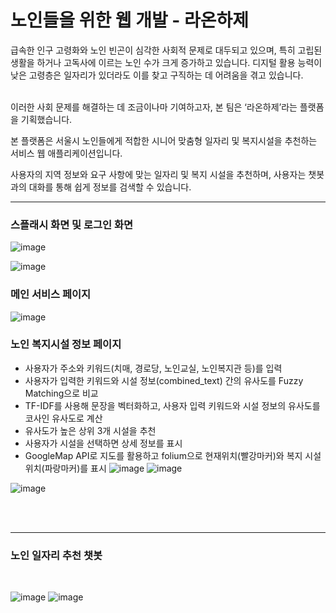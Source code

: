 # 노인들을 위한 웹 개발 - 라온하제

급속한 인구 고령화와 노인 빈곤이 심각한 사회적 문제로 대두되고 있으며, 특히 고립된 생활을 하거나 고독사에 이르는 노인 수가 크게 증가하고 있습니다. 
디지털 활용 능력이 낮은 고령층은 일자리가 있더라도 이를 찾고 구직하는 데 어려움을 겪고 있습니다.<br><br>



이러한 사회 문제를 해결하는 데 조금이나마 기여하고자, 본 팀은 ‘라온하제’라는 플랫폼을 기획했습니다.<br> 

본 플랫폼은 서울시 노인들에게 적합한 시니어 맞춤형 일자리 및 복지시설을 추천하는 서비스 웹 애플리케이션입니다.<br> 

사용자의 지역 정보와 요구 사항에 맞는 일자리 및 복지 시설을 추천하며, 사용자는 챗봇과의 대화를 통해 쉽게 정보를 검색할 수 있습니다.


---

### 스플래시 화면 및 로그인 화면
![image](https://github.com/user-attachments/assets/5fc059f7-d224-452e-a1c8-433bf3380d3e)

![image](https://github.com/user-attachments/assets/cb0b0a8a-75c5-45f3-a0bc-5098bd62d170)




### 메인 서비스 페이지
![image](https://github.com/user-attachments/assets/d0902aff-a560-48c1-9f86-1375ff8e6aa2)

### 노인 복지시설 정보 페이지
- 사용자가 주소와 키워드(치매, 경로당, 노인교실, 노인복지관 등)를 입력
- 사용자가 입력한 키워드와 시설 정보(combined_text) 간의 유사도를 Fuzzy Matching으로 비교
- TF-IDF를 사용해 문장을 벡터화하고, 사용자 입력 키워드와 시설 정보의 유사도를 코사인 유사도로 계산
- 유사도가 높은 상위 3개 시설을 추천
- 사용자가 시설을 선택하면 상세 정보를 표시
- GoogleMap API로 지도를 활용하고 folium으로 현재위치(빨강마커)와 복지 시설 위치(파랑마커)를 표시 
![image](https://github.com/user-attachments/assets/b9f81e4f-512e-4e14-a39c-e1696d32be5a)
![image](https://github.com/user-attachments/assets/dff59c39-e9ec-4fc1-9e8d-e6ed4411d889)

![image](https://github.com/user-attachments/assets/c24cfd83-e76c-45ac-ace1-4ccdf2ce5000)

<br><br>

---

### 노인 일자리 추천 챗봇

<br>

![image](https://github.com/user-attachments/assets/afd6b3ec-b361-4f59-a829-d5c7aa97e2e6)
![image](https://github.com/user-attachments/assets/1e7133e6-ad52-4a92-831c-d3d9a16d0555)

